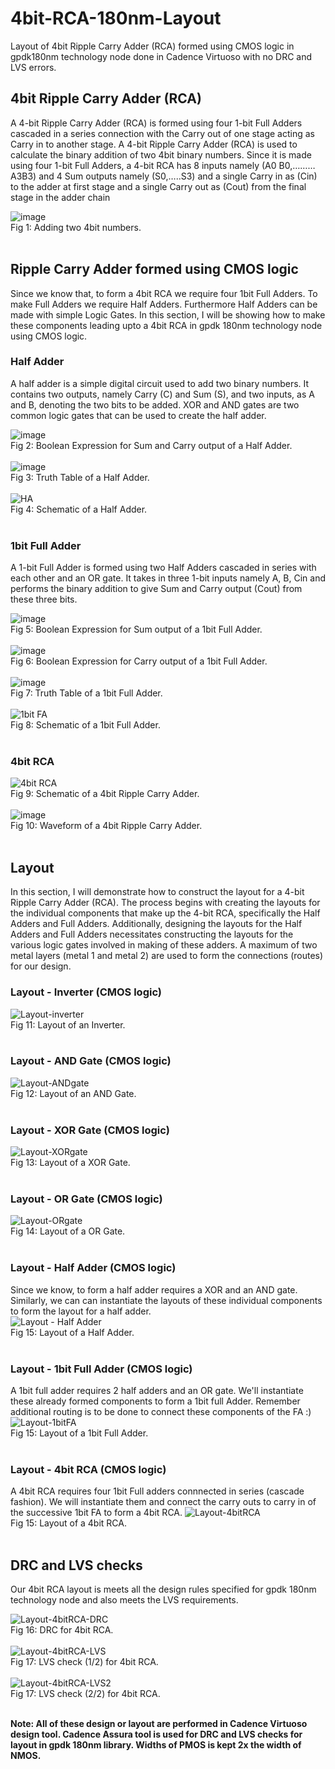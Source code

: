 # 4bit-RCA-180nm-Layout
Layout of 4bit Ripple Carry Adder (RCA) formed using CMOS logic in gpdk180nm technology node done in Cadence Virtuoso with no DRC and LVS errors. 


## 4bit Ripple Carry Adder (RCA)
A 4-bit Ripple Carry Adder (RCA) is formed using four 1-bit Full Adders cascaded in a series connection with the Carry out of one stage acting as Carry in to another stage. A 4-bit Ripple Carry Adder (RCA) is used to calculate the binary addition of two 4bit binary numbers.
Since it is made using four 1-bit Full Adders, a 4-bit RCA has 8 inputs namely (A0 B0,………A3B3) and 4 Sum outputs namely (S0,…..S3) and a single Carry in as (Cin) to the
adder at first stage and a single Carry out as (Cout) from the final stage in the adder chain <br>

![image](https://github.com/user-attachments/assets/5292df55-6fd6-46d1-87c7-7d8ae46b46c7) <br> Fig 1: Adding two 4bit numbers. <br><br>

## Ripple Carry Adder formed using CMOS logic
Since we know that, to form a 4bit RCA we require four 1bit Full Adders. To make Full Adders we require Half Adders. Furthermore Half Adders can be made with simple Logic Gates. In this section, I will be showing how to make these components leading upto a 4bit RCA in gpdk 180nm technology node using CMOS logic.

### Half Adder

A half adder is a simple digital circuit used to add two binary numbers. It contains two outputs, namely Carry (C) and Sum (S), and two inputs, as A and B, denoting the two bits to be added.
XOR and AND gates are two common logic gates that can be used to create the half adder. <br>

![image](https://github.com/user-attachments/assets/12ad78a0-94bd-4697-b044-9dc956e90028) <br> Fig 2: Boolean Expression for Sum and Carry output of a Half Adder. <br><br>
![image](https://github.com/user-attachments/assets/3c9a649e-ffac-4c3f-ab4c-03747f591513) <br> Fig 3: Truth Table of a Half Adder. <br><br>
![HA](https://github.com/user-attachments/assets/1c158054-f657-4c8f-b2f1-859395f29914) <br> Fig 4: Schematic of a Half Adder. <br><br>

### 1bit Full Adder

A 1-bit Full Adder is formed using two Half Adders cascaded in series with each other and an OR gate. It takes in three 1-bit inputs namely A, B, Cin and performs the binary addition to
give Sum and Carry output (Cout) from these three bits. <br>

![image](https://github.com/user-attachments/assets/45e3b1c7-bd34-492c-aa0a-45aad872e525) <br> Fig 5: Boolean Expression for Sum output of a 1bit Full Adder. <br><br>
![image](https://github.com/user-attachments/assets/6b474823-9ec4-47ee-b4ad-119e486bccd3) <br> Fig 6: Boolean Expression for Carry output of a 1bit Full Adder. <br><br>
![image](https://github.com/user-attachments/assets/32b53627-752b-4a31-bc0d-cd08a8cf9c44) <br> Fig 7: Truth Table of a 1bit Full Adder. <br><br>
![1bit FA](https://github.com/user-attachments/assets/ebc14b51-ec7f-4dee-810e-93fde9df6390) <br> Fig 8: Schematic of a 1bit Full Adder. <br><br>

### 4bit RCA

![4bit RCA](https://github.com/user-attachments/assets/39caf6de-bcc7-4e6c-bb6f-5cc56478787f) <br> Fig 9: Schematic of a 4bit Ripple Carry Adder. <br><br>
![image](https://github.com/user-attachments/assets/adb79f83-cdc2-48c8-8c1c-60e61e14d465) <br> Fig 10: Waveform of a 4bit Ripple Carry Adder. <br><br>

## Layout
In this section, I will demonstrate how to construct the layout for a 4-bit Ripple Carry Adder (RCA). The process begins with creating the layouts for the individual components that make up the 4-bit RCA, specifically the Half Adders and Full Adders. Additionally, designing the layouts for the Half Adders and Full Adders necessitates constructing the layouts for the various logic gates involved in making of these adders. A maximum of two metal layers (metal 1 and metal 2) are used to form the connections (routes) for our design.

### Layout - Inverter (CMOS logic)
![Layout-inverter](https://github.com/user-attachments/assets/7ead02d4-ed05-4a24-9788-5d3cfe672c1d) <br> Fig 11: Layout of an Inverter. <br><br>

### Layout - AND Gate (CMOS logic)
![Layout-ANDgate](https://github.com/user-attachments/assets/2fc9de90-4040-4c39-87cf-9fdb96cf22e7) <br> Fig 12: Layout of an AND Gate. <br><br>

### Layout - XOR Gate (CMOS logic)

![Layout-XORgate](https://github.com/user-attachments/assets/40d20472-61ba-498d-8433-37a4d4257f69) <br> Fig 13: Layout of a XOR Gate. <br><br>

### Layout - OR Gate (CMOS logic)
![Layout-ORgate](https://github.com/user-attachments/assets/cccb0310-2348-4af7-aa7d-1a00f0628af3) <br> Fig 14: Layout of a OR Gate. <br><br>

### Layout - Half Adder (CMOS logic)
Since we know, to form a half adder requires a XOR and an AND gate. Similarly, we can can instantiate the layouts of these individual components to form the layout for a half adder. <br>
![Layout - Half Adder](https://github.com/user-attachments/assets/ea76913b-f6cb-4389-bd0d-d35e5e4855c6) <br> Fig 15: Layout of a Half Adder. <br><br>

### Layout - 1bit Full Adder (CMOS logic)
A 1bit full adder requires 2 half adders and an OR gate. We'll instantiate these already formed components to form a 1bit full Adder. Remember additional routing is to be done to connect these components of the FA :) <br>
![Layout-1bitFA](https://github.com/user-attachments/assets/3be72aea-2628-4983-8e88-c99df122132f) <br> Fig 15: Layout of a 1bit Full Adder. <br><br>

### Layout - 4bit RCA (CMOS logic)
A 4bit RCA requires four 1bit Full adders connnected in series (cascade fashion). We will instantiate them and connect the carry outs to carry in of the successive 1bit FA to form a 4bit RCA.
![Layout-4bitRCA](https://github.com/user-attachments/assets/a100aebe-2208-47e5-9dc6-3a28ed17d66e) <br> Fig 15: Layout of a 4bit RCA. <br><br>

## DRC and LVS checks
Our 4bit RCA layout is meets all the design rules specified for gpdk 180nm technology node and also meets the LVS requirements.

![Layout-4bitRCA-DRC](https://github.com/user-attachments/assets/17e797b2-a48b-40cc-b329-ecf62eaee01b) <br> Fig 16: DRC for 4bit RCA. <br><br>
![Layout-4bitRCA-LVS](https://github.com/user-attachments/assets/183ff7fb-b365-4d6f-831e-7caaa324d0aa) <br> Fig 17: LVS check (1/2) for 4bit RCA. <br><br>
![Layout-4bitRCA-LVS2](https://github.com/user-attachments/assets/8f23c51f-473f-4a68-81ef-f7db53b06d77) <br> Fig 17: LVS check (2/2) for 4bit RCA. <br><br>


**Note: All of these design or layout are performed in Cadence Virtuoso design tool. Cadence Assura tool is used for DRC and LVS checks for layout in gpdk 180nm library. Widths of PMOS is kept 2x the width of NMOS.**

























